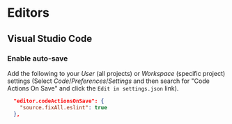 # Editors

## Visual Studio Code

### Enable auto-save

Add the following to your _User_ (all projects) or _Workspace_ (specific project) settings (Select _Code_/_Preferences_/_Settings_ and then search for "Code Actions On Save" and click the `Edit in settings.json` link).

```json
  "editor.codeActionsOnSave": {
    "source.fixAll.eslint": true
  },
```
